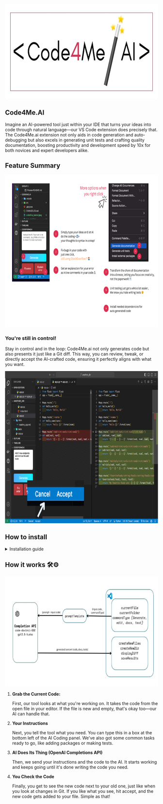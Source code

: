 <p  align="center">

<img  src="code4me_banner.jpeg"  alt="Code4Me.ai Logo"  height=312  width=760/>

</p>

## Code4Me.AI
Imagine an AI-powered tool just within your IDE that turns your ideas into code through natural language—our VS Code extension does precisely that. The Code4Me.ai extension not only aids in code generation and auto-debugging but also excels in generating unit tests and crafting quality documentation, boosting productivity and development speed by 10x for both novices and expert developers alike. 

## Feature Summary
<p align="center">

  <img src="images/features.png" alt="Alt text" height=500  width=760>

</p>

### You're still in control!

Stay in control and in the loop: Code4Me.ai not only generates code but also presents it just like a Git diff. This way, you can review, tweak, or directly accept the AI-crafted code, ensuring it perfectly aligns with what you want.

<p align="center">

  <img src="images/diff.png" alt="Alt text" height=500  width=760>

</p>

## How to install

<details>
<summary>Installation guide</summary>

## 1. Download the .vsix File
- The `.vsix` file for `Code4Me.ai` is available in this GitHub repository.
- You can either clone the repository or download it as a ZIP file.
    - To clone, use: `git clone [Repository URL]`
    - Or download the ZIP file
## 2. Open Visual Studio Code
- Launch Visual Studio Code on your computer.

## 3. Access the Extensions View
- Click on the Extensions icon in the Activity Bar on the side of the window.
- In the Extensions view, click on the `...` (More Actions) button at the top right.
- Select `Install from VSIX...` from the dropdown menu.

    <p align="center">

    <img src="images/vsix.png" alt="Alt text" height=200  width=300>

    </p>

## 4. Locate and Select the .vsix File
- Navigate to where you cloned/downloaded the repo in the file dialog.
- Select the `.vsix` file and click `Open`.
- VS Code will now install the extension.

## 5. Reload/Restart VS Code
- You may need to reload VS Code to activate the extension.
- Click the `Reload` button if prompted, or restart VS Code.

## 8. Verify Installation
- Check the Extensions view to ensure the extension is listed as installed.

## 9. OpenAI Key
- On the first use you'll be prompted to add your openai api key.

</details>


## How it works 🛠️⚙️

<p align="center">

  <img src="images/system.jpeg" alt="Alt text" height=360  width=760>

</p>

1. **Grab the Current Code:**

    First, our tool looks at what you're working on. It takes the code from the open file in your editor. If the file is new and empty, that's okay too—our AI can handle that.

2. **Your Instructions**

    Next, you tell the tool what you need. You can type this in a box at the bottom left of the AI Coding panel. We've also got some common tasks ready to go, like adding packages or making tests.

3. **AI Does Its Thing (OpenAI Completions API)**

    Then, we send your instructions and the code to the AI. It starts working and keeps going until it's done writing the code you need.

4. **You Check the Code**

    Finally, you get to see the new code next to your old one, just like when you look at changes in Git. If you like what you see, hit accept, and the new code gets added to your file. Simple as that!
